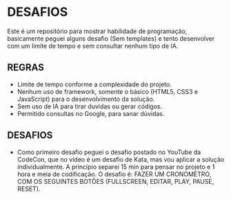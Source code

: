 # DESAFIOS

Este é um repositório para mostrar habilidade de programação, basicamente peguei alguns desafio (Sem templates) e tento desenvolver com um limite de tempo e sem consultar nenhum tipo de IA.

## REGRAS
- Limite de tempo conforme a complexidade do projeto.
- Nenhum uso de framework, somente o básico (HTML5, CSS3 e JavaScript) para o desenvolvimento da solução.
- Sem uso de IA para tirar duvidas ou gerar códigos.
- Permitido consultas no Google, para sanar dúvidas.


## DESAFIOS
- Como primeiro desafio peguei o desafio postado no YouTube da CodeCon, que no vídeo é um desafio de Kata, mas vou aplicar a solução individualmente. A principio separei 15 min para pensar no projeto e 1 hora e meia de codificação. O desafio é: FAZER UM CRONOMETRO, COM OS SEGUINTES BOTÕES (FULLSCREEN, EDITAR, PLAY, PAUSE, RESET).
